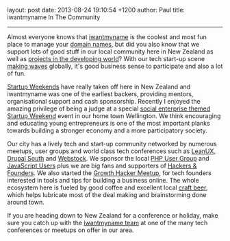 layout: post
date: 2013-08-24 19:10:54 +1200
author: Paul
title: iwantmyname In The Community


----

<!-- excerpt -->

Almost everyone knows that [iwantmyname](https://iwantmyname.com/) is the coolest and most fun place to manage your [domain names](https://iwantmyname.com/domains), but did you also know that we support lots of good stuff in our local community here in New Zealand as well as [projects in the developing world](https://iwantmyname.com/blog/2013/04/iwantmyname-helping-cambodian-schools.html)? With our tech start-up scene [making waves](http://www.forbes.com/sites/rebeccafannin/2013/08/19/feeling-the-startup-scene-shaking-in-wellington/) globally, it's good business sense to participate and also a lot of fun. 

<!-- /excerpt -->

[Startup Weekends](http://www.startupweekend.co.nz/) have really taken off here in New Zealand and iwantmyname was one of the earliest backers, providing mentors, organisational support and cash sponsorship. Recently I enjoyed the amazing privilege of being a judge at a special [social enterprise themed Startup Weekend](http://wellington.startupweekend.org/) event in our home town Wellington. We think encouraging and educating young entrepreneurs is one of the most important planks towards building a stronger economy and a more participatory society.

Our city has a lively tech and start-up community networked by numerous meetups, user groups and world class tech conferences such as [LeanUX](http://optimalexperience.com/what-we-do/lean-ux/), [Drupal South](http://drupalsouth2014.drupal.org.nz/) and [Webstock](http://www.webstock.org.nz/14/). We sponsor the local [PHP User Group](http://www.meetup.com/PHP-Usergroup-Wellington/) and [JavaScript Users](http://www.meetup.com/WellingtonJS/) plus we are big fans and supporters of [Hackers & Founders](http://www.meetup.com/Hackers-and-Founders-Wellington/). We also started the [Growth Hacker Meetup](http://www.meetup.com/No-Bullshit-Web-Marketing-Meetup/), for tech founders interested in tools and tips for building a business online. The whole ecosystem here is fueled by good coffee and excellent local [craft beer](http://garageproject.co.nz/), which helps lubricate most of the deal making and brainstorming done around town. 

If you are heading down to New Zealand for a conference or holiday, make sure you catch up with the [iwantmyname team](https://iwantmyname.com/about) at one of the many tech conferences or meetups on offer in our area.
